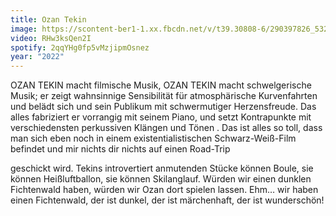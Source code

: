 ```yaml
---
title: Ozan Tekin
image: https://scontent-ber1-1.xx.fbcdn.net/v/t39.30808-6/290397826_5322244564488430_8361237208958744810_n.jpg?_nc_cat=103&ccb=1-7&_nc_sid=730e14&_nc_ohc=Dv40M7O2BAoAX-zSeX-&_nc_ht=scontent-ber1-1.xx&oh=00_AT8XK4Q61mV0v1_JJL_0Jj2HGYH8nNlD3nfgYwdTpFACMw&oe=62DCEB02
video: RHw3ksQen2I
spotify: 2qqYHg0fp5vMzjipmOsnez
year: "2022"
---
```

OZAN TEKIN macht filmische Musik, OZAN TEKIN macht schwelgerische Musik; er zeigt wahnsinnige Sensibilität für atmosphärische Kurvenfahrten und belädt sich und sein Publikum mit schwermutiger Herzensfreude. Das alles fabriziert er vorrangig mit seinem Piano, und setzt Kontrapunkte mit verschiedensten perkussiven Klängen und Tönen . Das ist alles so toll, dass man sich eben noch in einem existentialistischen Schwarz-Weiß-Film befindet und mir nichts dir nichts auf einen Road-Trip 

geschickt wird. Tekins introvertiert anmutenden Stücke können Boule, sie können Heißluftballon, sie können Skilanglauf. Würden wir einen dunklen Fichtenwald haben, würden wir Ozan dort spielen lassen. Ehm… wir haben einen Fichtenwald, der ist dunkel, der ist märchenhaft, der ist wunderschön!